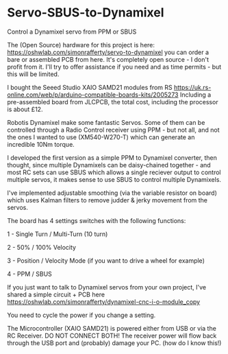 # Servo-SBUS-to-Dynamixel
Control a Dynamixel servo from PPM or SBUS

The (Open Source) hardware for this project is here: https://oshwlab.com/simonrafferty/servo-to-dynamixel
you can order a bare or assembled PCB from here.  It's completely open source - I don't profit from it.
I'll try to offer assistance if you need and as time permits - but this will be limited.

I bought the Seeed Studio XAIO SAMD21 modules from RS https://uk.rs-online.com/web/p/arduino-compatible-boards-kits/2005273
Including a pre-assembled board from JLCPCB, the total cost, including the processor is about £12.

Robotis Dynamixel make some fantastic Servos.  Some of them can be controlled through a Radio Control receiver using PPM - but not all, and not the ones I wanted to use (XM540-W270-T) which can generate an incredible 10Nm torque.

 

I developed the first version as a simple PPM to Dynamixel converter, then thought, since multiple Dynamixels can be daisy-chained together - and most RC sets can use SBUS which allows a single reciever output to control multiple servos, it makes sense to use SBUS to control multiple Dynamixels.

 

I've implemented adjustable smoothing (via the variable resistor on board) which uses Kalman filters to remove judder & jerky movement from the servos.

The board has 4 settings switches with the following functions:

1 - Single Turn / Multi-Turn (10 turn)

2 - 50% / 100% Velocity

3 - Position / Velocity Mode (if you want to drive a wheel for example)

4 - PPM / SBUS


If you just want to talk to Dynamixel servos from your own project, I've shared a simple circuit + PCB here https://oshwlab.com/simonrafferty/dynamixel-cnc-i-o-module_copy

You need to cycle the power if you change a setting.

 

The Microcontroller (XAIO SAMD21) is powered either from USB or via the RC Receiver.  DO NOT CONNECT BOTH!  The receiver power will flow back through the USB port and (probably) damage your PC. (how do I know this!)
